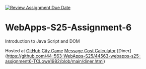 [![Review Assignment Due Date](https://classroom.github.com/assets/deadline-readme-button-22041afd0340ce965d47ae6ef1cefeee28c7c493a6346c4f15d667ab976d596c.svg)](https://classroom.github.com/a/URRZ2TIg)
# WebApps-S25-Assignment-6
Introduction to Java Script and DOM

Hosted at [GitHub](https://github.com/44-563-WebApps-S25/44563-webapps-s25-assignment6-TCLowe1982)
[City Game](message.html)
[Message Cost Calculator](https://github.com/44-563-WebApps-S25/44563-webapps-s25-assignment6-TCLowe1982/blob/main/message.html)
[Diner] (https://github.com/44-563-WebApps-S25/44563-webapps-s25-assignment6-TCLowe1982/blob/main/diner.html)


